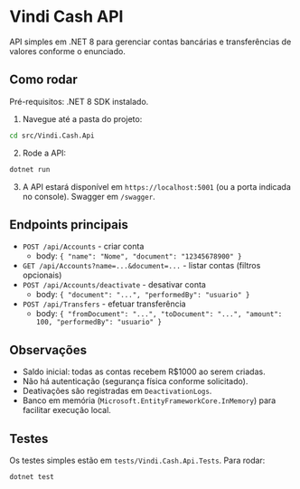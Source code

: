 # Vindi Cash API

API simples em .NET 8 para gerenciar contas bancárias e transferências de valores conforme o enunciado.

## Como rodar

Pré-requisitos: .NET 8 SDK instalado.

1. Navegue até a pasta do projeto:
```bash
cd src/Vindi.Cash.Api
```

2. Rode a API:
```bash
dotnet run
```

3. A API estará disponível em `https://localhost:5001` (ou a porta indicada no console). Swagger em `/swagger`.

## Endpoints principais

- `POST /api/Accounts` - criar conta
  - body: `{ "name": "Nome", "document": "12345678900" }`
- `GET /api/Accounts?name=...&document=...` - listar contas (filtros opcionais)
- `POST /api/Accounts/deactivate` - desativar conta
  - body: `{ "document": "...", "performedBy": "usuario" }`
- `POST /api/Transfers` - efetuar transferência
  - body: `{ "fromDocument": "...", "toDocument": "...", "amount": 100, "performedBy": "usuario" }`

## Observações

- Saldo inicial: todas as contas recebem R$1000 ao serem criadas.
- Não há autenticação (segurança física conforme solicitado).
- Deativações são registradas em `DeactivationLogs`.
- Banco em memória (`Microsoft.EntityFrameworkCore.InMemory`) para facilitar execução local.

## Testes

Os testes simples estão em `tests/Vindi.Cash.Api.Tests`. Para rodar:
```bash
dotnet test
```
